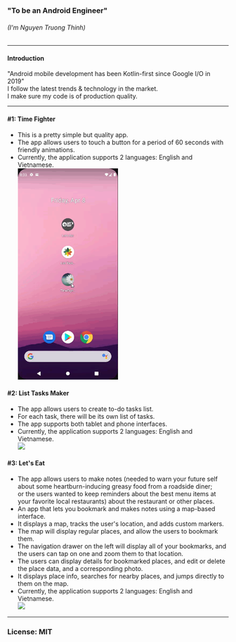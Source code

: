 ### "To be an Android Engineer"
###### (I'm Nguyen Truong Thinh)
___
#### Introduction
"Android mobile development has been Kotlin-first since Google I/O in 2019"<br>
I follow the latest trends & technology in the market. <br>I make sure my code is of production quality.<br>
___
#### #1: Time Fighter
- This is a pretty simple but quality app.<br>
- The app allows users to touch a button for a period of 60 seconds with friendly animations.<br>
- Currently, the application supports 2 languages: English and Vietnamese.<br>
<img src="img/time_fighter_h.gif" height="480"/> <br>
#### #2: List Tasks Maker
- The app allows users to create to-do tasks list.<br>
- For each task, there will be its own list of tasks.<br>
- The app supports both tablet and phone interfaces.<br>
- Currently, the application supports 2 languages: English and Vietnamese.<br>
<img src="img/list_tasks_marker_h.gif" height="480"/> <br>
#### #3: Let's Eat
- The app allows users to make notes (needed to warn your future self about some heartburn-inducing greasy food from a roadside diner;<br> or the users wanted to keep reminders about the best menu items at your favorite local restaurants) about the restaurant or other places.<br>
- An app that lets you bookmark and makes notes using a map-based interface.<br>
- It displays a map, tracks the user's location, and adds custom markers.<br>
- The map will display regular places, and allow the users to bookmark them.
- The navigation drawer on the left will display all of your bookmarks, and the users can tap on one and zoom them to that location.
- The users can display details for bookmarked places, and edit or delete the place data, and a corresponding photo.
- It displays place info, searches for nearby places, and jumps directly to them on the map.
- Currently, the application supports 2 languages: English and Vietnamese.<br>
<img src="img/lets_eat_h.gif" height="480"/> <br>
___
### License: MIT